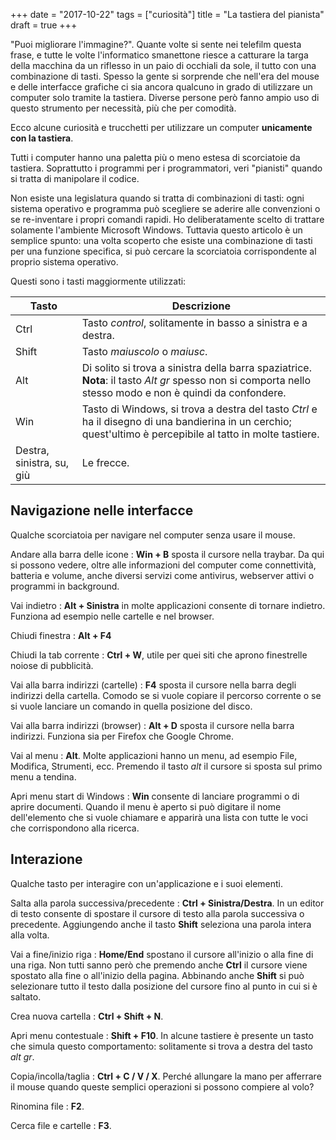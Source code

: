 +++
date = "2017-10-22"
tags = ["curiosità"]
title = "La tastiera del pianista"
draft = true
+++

"Puoi migliorare l'immagine?".
Quante volte si sente nei telefilm questa frase, e tutte le volte l'informatico smanettone riesce a catturare la targa della macchina da un riflesso in un paio di occhiali da sole, il tutto con una combinazione di tasti.
Spesso la gente si sorprende che nell'era del mouse e delle interfacce grafiche ci sia ancora qualcuno in grado di utilizzare un computer solo tramite la tastiera.
Diverse persone però fanno ampio uso di questo strumento per necessità, più che per comodità.

Ecco alcune curiosità e trucchetti per utilizzare un computer **unicamente con la tastiera**.


<!--more-->

Tutti i computer hanno una paletta più o meno estesa di scorciatoie da tastiera.
Soprattutto i programmi per i programmatori, veri "pianisti" quando si tratta di manipolare il codice.

Non esiste una legislatura quando si tratta di combinazioni di tasti: ogni sistema operativo e programma può scegliere se aderire alle convenzioni o se re-inventare i propri comandi rapidi.
Ho deliberatamente scelto di trattare solamente l'ambiente Microsoft Windows.
Tuttavia questo articolo è un semplice spunto: una volta scoperto che esiste una combinazione di tasti per una funzione specifica, si può cercare la scorciatoia corrispondente al proprio sistema operativo.

Questi sono i tasti maggiormente utilizzati:



Tasto		| Descrizione
------	| -------------
Ctrl		| Tasto *control*, solitamente in basso a sinistra e a destra.
Shift		| Tasto *maiuscolo* o *maiusc*.
Alt			| Di solito si trova a sinistra della barra spaziatrice. **Nota**: il tasto *Alt gr* spesso non si comporta nello stesso modo e non è quindi da confondere.
Win			| Tasto di Windows, si trova a destra del tasto *Ctrl* e ha il disegno di una bandierina in un cerchio; quest'ultimo è percepibile al tatto in molte tastiere.
Destra, sinistra, su, giù	| Le frecce.


## Navigazione nelle interfacce

Qualche scorciatoia per navigare nel computer senza usare il mouse.

Andare alla barra delle icone
:	**Win + B** sposta il cursore nella traybar. Da qui si possono vedere, oltre alle informazioni del computer come connettività, batteria e volume, anche diversi servizi come antivirus, webserver attivi o programmi in background.

Vai indietro
:	**Alt + Sinistra** in molte applicazioni consente di tornare indietro. Funziona ad esempio nelle cartelle e nel browser.

Chiudi finestra
:	**Alt + F4**

Chiudi la tab corrente
:	**Ctrl + W**, utile per quei siti che aprono finestrelle noiose di pubblicità.

Vai alla barra indirizzi (cartelle)
:	**F4** sposta il cursore nella barra degli indirizzi della cartella. Comodo se si vuole copiare il percorso corrente o se si vuole lanciare un comando in quella posizione del disco.

Vai alla barra indirizzi (browser)
:	**Alt + D** sposta il cursore nella barra indirizzi. Funziona sia per Firefox che Google Chrome.

Vai al menu
:	**Alt**. Molte applicazioni hanno un menu, ad esempio File, Modifica, Strumenti, ecc. Premendo il tasto *alt* il cursore si sposta sul primo menu a tendina.

Apri menu start di Windows
:	**Win** consente di lanciare programmi o di aprire documenti. Quando il menu è aperto si può digitare il nome dell'elemento che si vuole chiamare e apparirà una lista con tutte le voci che corrispondono alla ricerca.



## Interazione

Qualche tasto per interagire con un'applicazione e i suoi elementi.

Salta alla parola successiva/precedente
:	**Ctrl + Sinistra/Destra**. In un editor di testo consente di spostare il cursore di testo alla parola successiva o precedente. Aggiungendo anche il tasto **Shift** seleziona una parola intera alla volta.

Vai a fine/inizio riga
:	**Home/End** spostano il cursore all'inizio o alla fine di una riga. Non tutti sanno però che premendo anche **Ctrl** il cursore viene spostato alla fine o all'inizio della pagina. Abbinando anche **Shift** si può selezionare tutto il testo dalla posizione del cursore fino al punto in cui si è saltato.

Crea nuova cartella
:	**Ctrl + Shift + N**.

Apri menu contestuale
:	**Shift + F10**. In alcune tastiere è presente un tasto che simula questo comportamento: solitamente si trova a destra del tasto *alt gr*.

Copia/incolla/taglia
:	**Ctrl + C / V / X**. Perché allungare la mano per afferrare il mouse quando queste semplici operazioni si possono compiere al volo?

Rinomina file
:	**F2**.

Cerca file e cartelle
:	**F3**.
